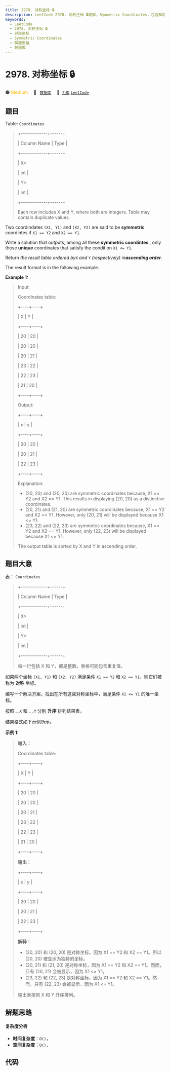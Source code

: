 ```yaml
---
title: 2978. 对称坐标 🔒
description: LeetCode 2978. 对称坐标 🔒题解，Symmetric Coordinates，包含解题思路、复杂度分析以及完整的 JavaScript 代码实现。
keywords:
  - LeetCode
  - 2978. 对称坐标 🔒
  - 对称坐标
  - Symmetric Coordinates
  - 解题思路
  - 数据库
---
```


# 2978. 对称坐标 🔒

🟠 <font color=#ffb800>Medium</font>&emsp; 🔖&ensp; [`数据库`](/tag/database.md)&emsp; 🔗&ensp;[`力扣`](https://leetcode.cn/problems/symmetric-coordinates) [`LeetCode`](https://leetcode.com/problems/symmetric-coordinates)

## 题目

Table: `Coordinates`

> 
> 
> 
> 
> 
> +-------------+------+
> 
> | Column Name | Type |
> 
> +-------------+------+
> 
> | X> 
> > 
>    | int  |
> 
> | Y> 
> > 
>    | int  |
> 
> +-------------+------+
> 
> Each row includes X and Y, where both are integers. Table may contain duplicate values.
> 
> 

Two coordindates `(X1, Y1)` and `(X2, Y2)` are said to be **symmetric**
coordintes if `X1 == Y2` and `X2 == Y1`.

Write a solution that outputs, among all these **symmetric** **coordintes** ,
only those **unique** coordinates that satisfy the condition `X1 <= Y1`.

Return _the result table ordered by_`X` _and_ `Y` _(respectively)_
_in**ascending order**_.

The result format is in the following example.



**Example 1:**

> Input: 
> 
> Coordinates table:
> 
> +----+----+
> 
> | X  | Y  |
> 
> +----+----+
> 
> | 20 | 20 |
> 
> | 20 | 20 |
> 
> | 20 | 21 |
> 
> | 23 | 22 |
> 
> | 22 | 23 |
> 
> | 21 | 20 |
> 
> +----+----+
> 
> Output: 
> 
> +----+----+
> 
> | x  | y  |
> 
> +----+----+
> 
> | 20 | 20 |
> 
> | 20 | 21 |
> 
> | 22 | 23 |
> 
> +----+----+
> 
> Explanation: 
> - (20, 20) and (20, 20) are symmetric coordinates because, X1 == Y2 and X2 == Y1. This results in displaying (20, 20) as a distinctive coordinates.
> - (20, 21) and (21, 20) are symmetric coordinates because, X1 == Y2 and X2 == Y1. However, only (20, 21) will be displayed because X1 <= Y1.
> - (23, 22) and (22, 23) are symmetric coordinates because, X1 == Y2 and X2 == Y1. However, only (22, 23) will be displayed because X1 <= Y1.
> 
> The output table is sorted by X and Y in ascending order.
> 
> 


## 题目大意

表： `Coordinates`

> 
> 
> 
> 
> 
> +-------------+------+
> 
> | Column Name | Type |
> 
> +-------------+------+
> 
> | X> 
> > 
>    | int  |
> 
> | Y> 
> > 
>    | int  |
> 
> +-------------+------+
> 
> 每一行包括 X 和 Y，都是整数。表格可能包含重复值。
> 
> 

如果两个坐标 `(X1, Y1)` 和 `(X2, Y2)` 满足条件 `X1 == Y2` 和 `X2 == Y1`，则它们被称为 **对称** 坐标。

编写一个解决方案，找出在所有这些对称坐标中，满足条件 `X1 <= Y1` 的唯一坐标。

按照 __`X` 和 _ _`Y` 分别 **升序** 排列结果表。

结果格式如下示例所示。



**示例 1:**

> 
> 
> 
> 
> 
> **输入：**
> 
> Coordinates table:
> 
> +----+----+
> 
> | X  | Y  |
> 
> +----+----+
> 
> | 20 | 20 |
> 
> | 20 | 20 |
> 
> | 20 | 21 |
> 
> | 23 | 22 |
> 
> | 22 | 23 |
> 
> | 21 | 20 |
> 
> +----+----+
> 
> **输出：**
> 
> +----+----+
> 
> | x  | y  |
> 
> +----+----+
> 
> | 20 | 20 |
> 
> | 20 | 21 |
> 
> | 22 | 23 |
> 
> +----+----+
> 
> **解释：**
> - (20, 20) 和 (20, 20) 是对称坐标，因为 X1 == Y2 和 X2 == Y1。所以 (20, 20) 被显示为独特的坐标。
> - (20, 21) 和 (21, 20) 是对称坐标，因为 X1 == Y2 和 X2 == Y1。然而，只有 (20, 21) 会被显示，因为 X1 <= Y1。
> - (23, 22) 和 (22, 23) 是对称坐标，因为 X1 == Y2 和 X2 == Y1。然而，只有 (22, 23) 会被显示，因为 X1 <= Y1。
> 
> 输出表按照 X 和 Y 升序排列。
> 
> 


## 解题思路

#### 复杂度分析

- **时间复杂度**：`O()`，
- **空间复杂度**：`O()`，

## 代码

```javascript

```